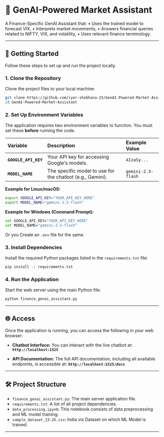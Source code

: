 # 🤖 GenAI-Powered Market Assistant

A Finance-Specific GenAI Assistant that:
• Uses the trained model to forecast VIX,
• Interprets market movements,
• Answers financial queries related to NIFTY, VIX, and volatility,
• Uses relevant finance terminology.

---

## 🚀 Getting Started

Follow these steps to set up and run the project locally.

### 1. Clone the Repository

Clone the project files to your local machine:

```bash
git clone https://github.com/iyer-shobhana-25/GenAI-Powered-Market-Assistant
cd GenAI-Powered-Market-Assistant
````


### 2\. Set Up Environment Variables

The application requires two environment variables to function. You must set these **before** running the code.

| Variable | Description | Example Value |
| :--- | :--- | :--- |
| **`GOOGLE_API_KEY`** | Your API key for accessing Google's models. | `AIzaSy...` |
| **`MODEL_NAME`** | The specific model to use for the chatbot (e.g., Gemini). | `gemini-2.5-flash` |

**Example for Linux/macOS:**

```bash
export GOOGLE_API_KEY="YOUR_API_KEY_HERE"
export MODEL_NAME="gemini-2.5-flash"
```

**Example for Windows (Command Prompt):**

```bash
set GOOGLE_API_KEY="YOUR_API_KEY_HERE"
set MODEL_NAME="gemini-2.5-flash"
```

Or you Create an `.env` file for the same.

### 3\. Install Dependencies

Install the required Python packages listed in the `requirements.txt` file:

```bash
pip install -r requirements.txt
```

### 4\. Run the Application

Start the web server using the main Python file:

```bash
python finance_genai_assistant.py
```


-----

## 🌐 Access

Once the application is running, you can access the following in your web browser:

  * **Chatbot Interface:** You can interact with the live chatbot at:
    **`http://localhost:1525`**

  * **API Documentation:** The full API documentation, including all available endpoints, is accessible at:
    **`http://localhost:1525/docs`**

-----

## 🛠 Project Structure

  * `finance_genai_assistant.py`: The main server application file.
  * `requirements.txt`: A list of all project dependencies.
  * `data_processing.ipynb`: This notebook consists of data preprocessing and ML model training.
  * `sample_dataset_23-25.csv`: India vix Dataset on which ML Model is trained.

-----
